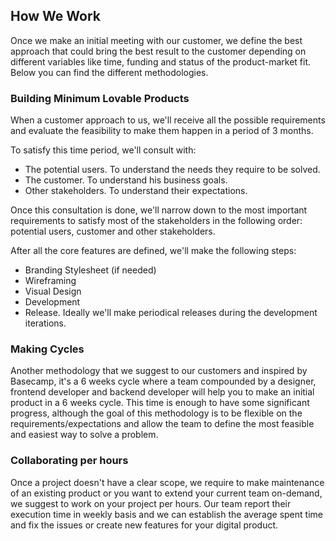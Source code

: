 ## How We Work

Once we make an initial meeting with our customer, we define the best approach that could bring the best result to the customer depending on different variables like time, funding and status of the product-market fit. Below you can find the different methodologies.


### Building Minimum Lovable Products

When a customer approach to us, we'll receive all the possible requirements and evaluate the feasibility to make them happen in a period of 3 months.

To satisfy this time period, we'll consult with:

- The potential users. To understand the needs they require to be solved.
- The customer. To understand his business goals.
- Other stakeholders. To understand their expectations.

Once this consultation is done, we'll narrow down to the most important requirements to satisfy most of the stakeholders in the following order: potential users, customer and other stakeholders.

After all the core features are defined, we'll make the following steps:

- Branding Stylesheet (if needed)
- Wireframing
- Visual Design
- Development
- Release. Ideally we'll make periodical releases during the development iterations.


### Making Cycles

Another methodology that we suggest to our customers and inspired by Basecamp, it's a 6 weeks cycle where a team compounded by a designer, frontend developer and backend developer will help you to make an initial product in a 6 weeks cycle. This time is enough to have some significant progress, although the goal of this methodology is to be flexible on the requirements/expectations and allow the team to define the most feasible and easiest way to solve a problem.


### Collaborating per hours

Once a project doesn't have a clear scope, we require to make maintenance of an existing product or you want to extend your current team on-demand, we suggest to work on your project per hours. Our team report their execution time in weekly basis and we can establish the average spent time and fix the issues or create new features for your digital product.
